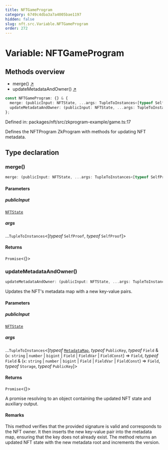 ```yaml
---
title: NFTGameProgram
category: 6749c4dba3a7a4005bae1197
hidden: false
slug: nft.src.Variable.NFTGameProgram
order: 272
---
```


# Variable: NFTGameProgram

## Methods overview

- merge() [↗](#merge)
- updateMetadataAndOwner() [↗](#updatemetadataandowner)

```ts
const NFTGameProgram: {} & {
  merge: (publicInput: NFTState, ...args: TupleToInstances<[typeof SelfProof, typeof SelfProof]>) => Promise<{}>;
  updateMetadataAndOwner: (publicInput: NFTState, ...args: TupleToInstances<[typeof MetadataMap, typeof PublicKey, typeof Field & (x: string | number | bigint | Field | FieldVar | FieldConst) => Field, typeof Field & (x: string | number | bigint | Field | FieldVar | FieldConst) => Field, typeof Storage, typeof PublicKey]>) => Promise<{}>;
};
```

Defined in: packages/nft/src/zkprogram-example/game.ts:17

Defines the NFTProgram ZkProgram with methods for updating NFT metadata.

## Type declaration

### merge()

```ts
merge: (publicInput: NFTState, ...args: TupleToInstances<[typeof SelfProof, typeof SelfProof]>) => Promise<{}>;
```

#### Parameters

##### publicInput

[`NFTState`](nftsrcclassnftstate)

##### args

...`TupleToInstances`\<\[*typeof* `SelfProof`, *typeof* `SelfProof`\]\>

#### Returns

`Promise`\<\{\}\>

### updateMetadataAndOwner()

```ts
updateMetadataAndOwner: (publicInput: NFTState, ...args: TupleToInstances<[typeof MetadataMap, typeof PublicKey, typeof Field & (x: string | number | bigint | Field | FieldVar | FieldConst) => Field, typeof Field & (x: string | number | bigint | Field | FieldVar | FieldConst) => Field, typeof Storage, typeof PublicKey]>) => Promise<{}>;
```

Updates the NFT's metadata map with a new key-value pairs.

#### Parameters

##### publicInput

[`NFTState`](nftsrcclassnftstate)

##### args

...`TupleToInstances`\<\[*typeof* [`MetadataMap`](nftsrcclassmetadatamap), *typeof* `PublicKey`, *typeof* `Field` & (`x`: `string` \| `number` \| `bigint` \| `Field` \| `FieldVar` \| `FieldConst`) => `Field`, *typeof* `Field` & (`x`: `string` \| `number` \| `bigint` \| `Field` \| `FieldVar` \| `FieldConst`) => `Field`, *typeof* `Storage`, *typeof* `PublicKey`\]\>

#### Returns

`Promise`\<\{\}\>

A promise resolving to an object containing the updated NFT state and auxiliary output.

#### Remarks

This method verifies that the provided signature is valid and corresponds to the NFT owner.
It then inserts the new key-value pair into the metadata map, ensuring that the key does not already exist.
The method returns an updated NFT state with the new metadata root and increments the version.
